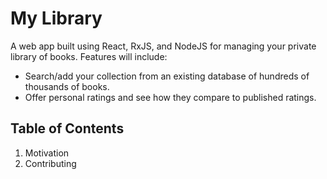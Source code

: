 # My Library
A web app built using React, RxJS, and NodeJS for managing your private library of books.
Features will include:
- Search/add your collection from an existing database of hundreds of thousands of books.
- Offer personal ratings and see how they compare to published ratings.

## Table of Contents
1. Motivation 
2. Contributing

